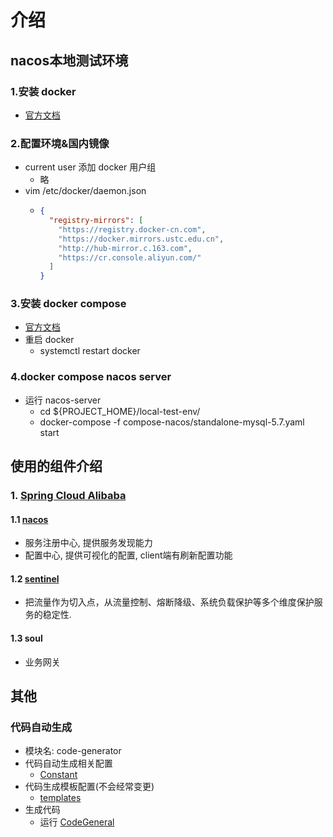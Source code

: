 # 介绍
## nacos本地测试环境
### 1.安装 docker
- [官方文档](https://docs.docker.com/engine/install/centos/)
### 2.配置环境&国内镜像
- current user 添加 docker 用户组
  - 略
- vim /etc/docker/daemon.json
  - ```json
    {
      "registry-mirrors": [
        "https://registry.docker-cn.com",
        "https://docker.mirrors.ustc.edu.cn",
        "http://hub-mirror.c.163.com",
        "https://cr.console.aliyun.com/"
      ]
    }
    ```
### 3.安装 docker compose
- [官方文档](https://docs.docker.com/compose/install/)
- 重启 docker
  - systemctl restart docker
### 4.docker compose nacos server
- 运行 nacos-server
  - cd ${PROJECT_HOME}/local-test-env/
  - docker-compose -f compose-nacos/standalone-mysql-5.7.yaml start

## 使用的组件介绍
### 1. [Spring Cloud Alibaba](https://github.com/alibaba/spring-cloud-alibaba/blob/master/README-zh.md)
#### 1.1 [nacos](https://github.com/alibaba/Nacos)
- 服务注册中心, 提供服务发现能力
- 配置中心, 提供可视化的配置, client端有刷新配置功能
#### 1.2 [sentinel](https://github.com/alibaba/Sentinel)
- 把流量作为切入点，从流量控制、熔断降级、系统负载保护等多个维度保护服务的稳定性.
#### 1.3  soul
- 业务网关

## 其他
### 代码自动生成
- 模块名: code-generator
- 代码自动生成相关配置
    - [Constant](code-generator/src/main/java/com/winfred/dataworks/general/Constant.java)
- 代码生成模板配置(不会经常变更)
    - [templates](code-generator/src/main/resources/templates)
- 生成代码
    - 运行 [CodeGeneral](code-generator/src/main/java/com/winfred/dataworks/general/CodeGeneral.java)

